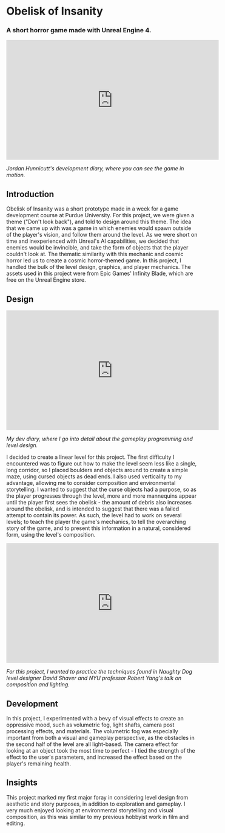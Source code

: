 # Obelisk of Insanity
### A short horror game made with Unreal Engine 4.

<iframe width="560" height="315" src="https://www.youtube.com/embed/Vuo2ENuqJ7w" frameborder="0" allow="accelerometer; autoplay; encrypted-media; gyroscope; picture-in-picture" allowfullscreen></iframe>

_Jordan Hunnicutt's development diary, where you can see the game in motion._

## Introduction

Obelisk of Insanity was a short prototype made in a week for a game development course at Purdue University. For this project, we were given a theme ("Don't look back"), and told to design around this theme. The idea that we came up with was a game in which enemies would spawn outside of the player's vision, and follow them around the level. As we were short on time and inexperienced with Unreal's AI capabilities, we decided that enemies would be invincible, and take the form of objects that the player couldn't look at. The thematic similarity with this mechanic and cosmic horror led us to create a cosmic horror-themed game. In this project, I handled the bulk of the level design, graphics, and player mechanics. The assets used in this project were from Epic Games' Infinity Blade, which are free on the Unreal Engine store.

## Design

<iframe width="560" height="315" src="https://www.youtube.com/embed/oXBs0PX0iU0" frameborder="0" allow="accelerometer; autoplay; encrypted-media; gyroscope; picture-in-picture" allowfullscreen></iframe>
 
_My dev diary, where I go into detail about the gameplay programming and level design._

I decided to create a linear level for this project. The first difficulty I encountered was to figure out how to make the level seem less like a single, long corridor, so I placed boulders and objects around to create a simple maze, using cursed objects as dead ends. I also used verticality to my advantage, allowing me to consider composition and environmental storytelling. I wanted to suggest that the curse objects had a purpose, so as the player progresses through the level, more and more mannequins appear until the player first sees the obelisk - the amount of debris also increases around the obelisk, and is intended to suggest that there was a failed attempt to contain its power. As such, the level had to work on several levels; to teach the player the game's mechanics, to tell the overarching story of the game, and to present this information in a natural, considered form, using the level's composition.

<iframe width="560" height="315" src="https://www.youtube.com/embed/09r1B9cVEQY" frameborder="0" allow="accelerometer; autoplay; encrypted-media; gyroscope; picture-in-picture" allowfullscreen></iframe>

_For this project, I wanted to practice the techniques found in Naughty Dog level designer David Shaver and NYU professor Robert Yang's talk on composition and lighting._

## Development

In this project, I experimented with a bevy of visual effects to create an oppressive mood, such as volumetric fog, light shafts, camera post processing effects, and materials. The volumetric fog was especially important from both a visual and gameplay perspective, as the obstacles in the second half of the level are all light-based. The camera effect for looking at an object took the most time to perfect - I tied the strength of the effect to the user's parameters, and increased the effect based on the player's remaining health.

## Insights
This project marked my first major foray in considering level design from aesthetic and story purposes, in addition to exploration and gameplay. I very much enjoyed looking at environmental storytelling and visual composition, as this was similar to my previous hobbyist work in film and editing.
